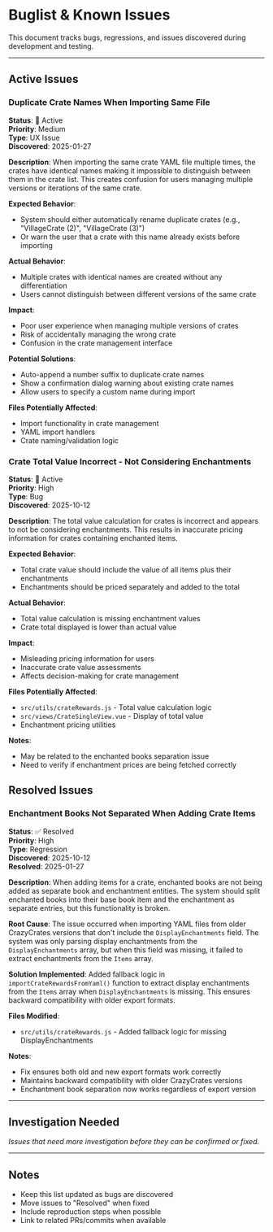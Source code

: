 # Buglist & Known Issues

This document tracks bugs, regressions, and issues discovered during development and testing.

---

## Active Issues

### Duplicate Crate Names When Importing Same File

**Status**: 🔴 Active  
**Priority**: Medium  
**Type**: UX Issue  
**Discovered**: 2025-01-27

**Description**:
When importing the same crate YAML file multiple times, the crates have identical names making it impossible to distinguish between them in the crate list. This creates confusion for users managing multiple versions or iterations of the same crate.

**Expected Behavior**:

-   System should either automatically rename duplicate crates (e.g., "VillageCrate (2)", "VillageCrate (3)")
-   Or warn the user that a crate with this name already exists before importing

**Actual Behavior**:

-   Multiple crates with identical names are created without any differentiation
-   Users cannot distinguish between different versions of the same crate

**Impact**:

-   Poor user experience when managing multiple versions of crates
-   Risk of accidentally managing the wrong crate
-   Confusion in the crate management interface

**Potential Solutions**:

-   Auto-append a number suffix to duplicate crate names
-   Show a confirmation dialog warning about existing crate names
-   Allow users to specify a custom name during import

**Files Potentially Affected**:

-   Import functionality in crate management
-   YAML import handlers
-   Crate naming/validation logic

### Crate Total Value Incorrect - Not Considering Enchantments

**Status**: 🔴 Active  
**Priority**: High  
**Type**: Bug  
**Discovered**: 2025-10-12

**Description**:
The total value calculation for crates is incorrect and appears to not be considering enchantments. This results in inaccurate pricing information for crates containing enchanted items.

**Expected Behavior**:

-   Total crate value should include the value of all items plus their enchantments
-   Enchantments should be priced separately and added to the total

**Actual Behavior**:

-   Total value calculation is missing enchantment values
-   Crate total displayed is lower than actual value

**Impact**:

-   Misleading pricing information for users
-   Inaccurate crate value assessments
-   Affects decision-making for crate management

**Files Potentially Affected**:

-   `src/utils/crateRewards.js` - Total value calculation logic
-   `src/views/CrateSingleView.vue` - Display of total value
-   Enchantment pricing utilities

**Notes**:

-   May be related to the enchanted books separation issue
-   Need to verify if enchantment prices are being fetched correctly

## Resolved Issues

### Enchantment Books Not Separated When Adding Crate Items

**Status**: ✅ Resolved  
**Priority**: High  
**Type**: Regression  
**Discovered**: 2025-10-12  
**Resolved**: 2025-01-27

**Description**:
When adding items for a crate, enchanted books are not being added as separate book and enchantment entities. The system should split enchanted books into their base book item and the enchantment as separate entries, but this functionality is broken.

**Root Cause**:
The issue occurred when importing YAML files from older CrazyCrates versions that don't include the `DisplayEnchantments` field. The system was only parsing display enchantments from the `DisplayEnchantments` array, but when this field was missing, it failed to extract enchantments from the `Items` array.

**Solution Implemented**:
Added fallback logic in `importCrateRewardsFromYaml()` function to extract display enchantments from the `Items` array when `DisplayEnchantments` is missing. This ensures backward compatibility with older export formats.

**Files Modified**:

-   `src/utils/crateRewards.js` - Added fallback logic for missing DisplayEnchantments

**Notes**:

-   Fix ensures both old and new export formats work correctly
-   Maintains backward compatibility with older CrazyCrates versions
-   Enchantment book separation now works regardless of export version

---

## Investigation Needed

_Issues that need more investigation before they can be confirmed or fixed._

---

## Notes

-   Keep this list updated as bugs are discovered
-   Move issues to "Resolved" when fixed
-   Include reproduction steps when possible
-   Link to related PRs/commits when available
